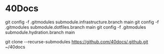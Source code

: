 # 40Docs

git config -f .gitmodules submodule.infrastructure.branch main
git config -f .gitmodules submodule.dotfiles.branch main
git config -f .gitmodules submodule.hydration.branch main

git clone --recurse-submodules https://github.com/40docs/.github.git ~/40docs

